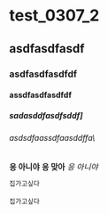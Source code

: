 # test_0307_2
## asdfasdfasdf
### asdfasdfasdfdf
#### assdfasdfasdfdf
#####  sadasddfasdfsddf\]
###### asdsdfaassdfaasddffa\
**응 아니야**
__응 맞아__
*응 아니야*
```bash
집가고싶다
```
```
집가고싶다
```
